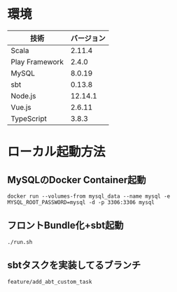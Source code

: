 # 環境
| 技術 | バージョン |
----|---- 
| Scala| 2.11.4 |
| Play Framework| 2.4.0 |
| MySQL | 8.0.19 |
| sbt | 0.13.8 |
| Node.js| 12.14.1 |
| Vue.js| 2.6.11 |
| TypeScript| 3.8.3 |

# ローカル起動方法
## MySQLのDocker Container起動

`docker run --volumes-from mysql_data --name mysql -e MYSQL_ROOT_PASSWORD=mysql -d -p 3306:3306 mysql`

## フロントBundle化+sbt起動
`./run.sh`

## sbtタスクを実装してるブランチ
`feature/add_abt_custom_task` 
